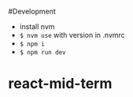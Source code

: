 #Development

- install nvm
- `$ nvm use` with version in .nvmrc
- `$ npm i`
- `$ npm run dev`
# react-mid-term

